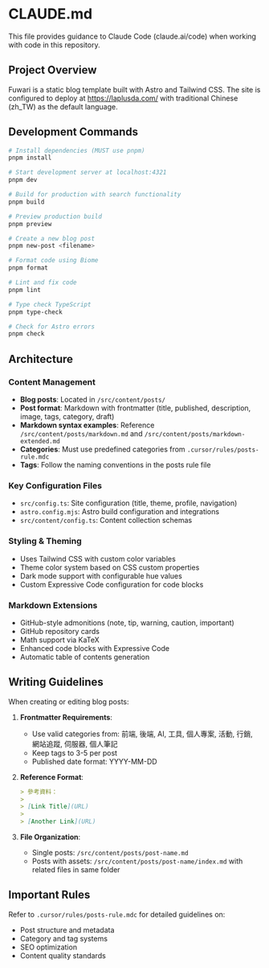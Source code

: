 # CLAUDE.md

This file provides guidance to Claude Code (claude.ai/code) when working with code in this repository.

## Project Overview

Fuwari is a static blog template built with Astro and Tailwind CSS. The site is configured to deploy at https://laplusda.com/ with traditional Chinese (zh_TW) as the default language.

## Development Commands

```bash
# Install dependencies (MUST use pnpm)
pnpm install

# Start development server at localhost:4321
pnpm dev

# Build for production with search functionality
pnpm build

# Preview production build
pnpm preview

# Create a new blog post
pnpm new-post <filename>

# Format code using Biome
pnpm format

# Lint and fix code
pnpm lint

# Type check TypeScript
pnpm type-check

# Check for Astro errors
pnpm check
```

## Architecture

### Content Management
- **Blog posts**: Located in `/src/content/posts/`
- **Post format**: Markdown with frontmatter (title, published, description, image, tags, category, draft)
- **Markdown syntax examples**: Reference `/src/content/posts/markdown.md` and `/src/content/posts/markdown-extended.md`
- **Categories**: Must use predefined categories from `.cursor/rules/posts-rule.mdc`
- **Tags**: Follow the naming conventions in the posts rule file

### Key Configuration Files
- `src/config.ts`: Site configuration (title, theme, profile, navigation)
- `astro.config.mjs`: Astro build configuration and integrations
- `src/content/config.ts`: Content collection schemas

### Styling & Theming
- Uses Tailwind CSS with custom color variables
- Theme color system based on CSS custom properties
- Dark mode support with configurable hue values
- Custom Expressive Code configuration for code blocks

### Markdown Extensions
- GitHub-style admonitions (note, tip, warning, caution, important)
- GitHub repository cards
- Math support via KaTeX
- Enhanced code blocks with Expressive Code
- Automatic table of contents generation

## Writing Guidelines

When creating or editing blog posts:

1. **Frontmatter Requirements**:
   - Use valid categories from: 前端, 後端, AI, 工具, 個人專案, 活動, 行銷, 網站追蹤, 伺服器, 個人筆記
   - Keep tags to 3-5 per post
   - Published date format: YYYY-MM-DD

2. **Reference Format**:
   ```markdown
   > 參考資料：
   >
   > [Link Title](URL)
   >
   > [Another Link](URL)
   ```

3. **File Organization**:
   - Single posts: `/src/content/posts/post-name.md`
   - Posts with assets: `/src/content/posts/post-name/index.md` with related files in same folder

## Important Rules

Refer to `.cursor/rules/posts-rule.mdc` for detailed guidelines on:
- Post structure and metadata
- Category and tag systems
- SEO optimization
- Content quality standards